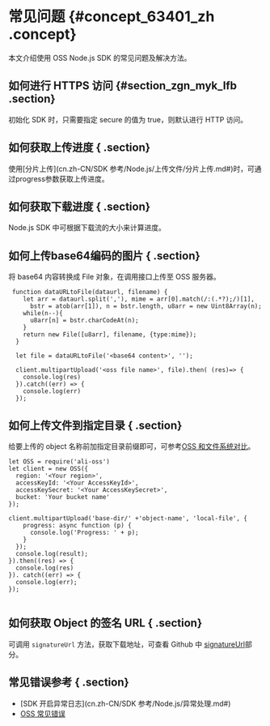 # 常见问题 {#concept_63401_zh .concept}

本文介绍使用 OSS Node.js SDK 的常见问题及解决方法。

## 如何进行 HTTPS 访问 {#section_zgn_myk_lfb .section}

初始化 SDK 时，只需要指定 secure 的值为 true，则默认进行 HTTP 访问。

## 如何获取上传进度 { .section}

使用[分片上传](cn.zh-CN/SDK 参考/Node.js/上传文件/分片上传.md#)时，可通过progress参数获取上传进度。

## 如何获取下载进度 { .section}

Node.js SDK 中可根据下载流的大小来计算进度。

## 如何上传base64编码的图片 { .section}

将 base64 内容转换成 File 对象，在调用接口上传至 OSS 服务器。

```
 function dataURLtoFile(dataurl, filename) {
    let arr = dataurl.split(','), mime = arr[0].match(/:(.*?);/)[1],
      bstr = atob(arr[1]), n = bstr.length, u8arr = new Uint8Array(n);
    while(n--){
      u8arr[n] = bstr.charCodeAt(n);
    }
    return new File([u8arr], filename, {type:mime});
  }

  let file = dataURLtoFile('<base64 content>', '');

  client.multipartUpload('<oss file name>', file).then( (res)=> {
    console.log(res)
  }).catch((err) => {
    console.log(err)
  });

```

## 如何上传文件到指定目录 { .section}

给要上传的 object 名称前加指定目录前缀即可，可参考[OSS 和文件系统对比](../../../../../cn.zh-CN/开发指南/基本概念介绍.md#)。

```
let OSS = require('ali-oss')
let client = new OSS({
  region: '<Your region>',
  accessKeyId: '<Your AccessKeyId>',
  accessKeySecret: '<Your AccessKeySecret>',
  bucket: 'Your bucket name'
});

client.multipartUpload('base-dir/' +'object-name', 'local-file', {
    progress: async function (p) {
      console.log('Progress: ' + p);
    }
  });
  console.log(result);
}).then((res) => {
  console.log(res)
}). catch((err) => {
  console.log(err);
});


```

## 如何获取 Object 的签名 URL { .section}

可调用 `signatureUrl` 方法，获取下载地址，可查看 Github 中 [signatureUrl](https://github.com/ali-sdk/ali-oss#user-content-signatureurlname-options)部分。

## 常见错误参考 { .section}

-    [SDK 开启异常日志](cn.zh-CN/SDK 参考/Node.js/异常处理.md#) 
-    [OSS 常见错误](../../../../../cn.zh-CN/常见错误排除/OSS错误响应.md#) 


